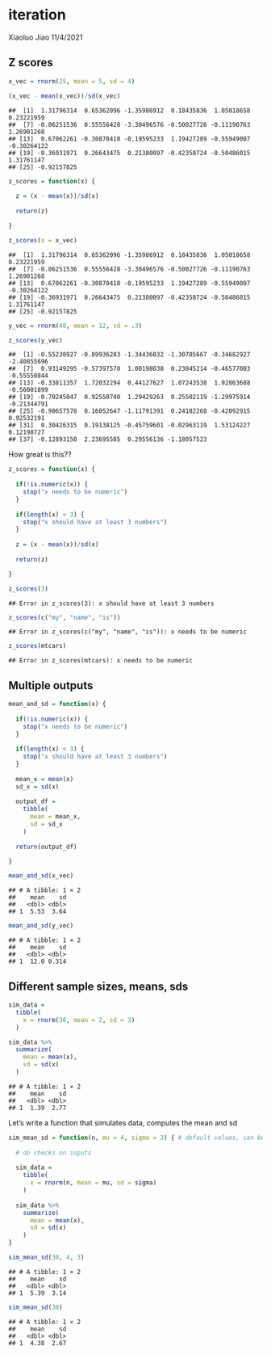 iteration
================
Xiaoluo Jiao
11/4/2021

## Z scores

``` r
x_vec = rnorm(25, mean = 5, sd = 4)

(x_vec - mean(x_vec))/sd(x_vec)
```

    ##  [1]  1.31796314  0.65362096 -1.35986912  0.18435836  1.05018658  0.23221959
    ##  [7] -0.06251536  0.55556428 -3.30496576 -0.50027726 -0.11190763  1.26901268
    ## [13]  0.67062261 -0.30870418 -0.19595233  1.19427289 -0.55949007 -0.30264122
    ## [19] -0.36931971  0.26643475  0.21380097 -0.42358724 -0.50486015  1.31761147
    ## [25] -0.92157825

``` r
z_scores = function(x) {
  
  z = (x - mean(x))/sd(x)
  
  return(z)

}

z_scores(x = x_vec)
```

    ##  [1]  1.31796314  0.65362096 -1.35986912  0.18435836  1.05018658  0.23221959
    ##  [7] -0.06251536  0.55556428 -3.30496576 -0.50027726 -0.11190763  1.26901268
    ## [13]  0.67062261 -0.30870418 -0.19595233  1.19427289 -0.55949007 -0.30264122
    ## [19] -0.36931971  0.26643475  0.21380097 -0.42358724 -0.50486015  1.31761147
    ## [25] -0.92157825

``` r
y_vec = rnorm(40, mean = 12, sd = .3)

z_scores(y_vec)
```

    ##  [1] -0.55230927 -0.89936283 -1.34436032 -1.30785667 -0.34682927 -2.40855696
    ##  [7]  0.93149295 -0.57397570  1.00198038  0.23045214 -0.46577003 -0.55550844
    ## [13] -0.33811357  1.72032294  0.44127627  1.07243538  1.92863688 -0.56001899
    ## [19] -0.70245847  0.92550740  1.29429263  0.25502119 -1.29975914 -0.21344791
    ## [25] -0.90657578  0.16052647 -1.11791391  0.24182268 -0.42092915  0.92532191
    ## [31]  0.30426315  0.19138125 -0.45759601 -0.02963119  1.53124227  0.12198727
    ## [37] -0.12893150  2.23695585  0.29556136 -1.18057523

How great is this??

``` r
z_scores = function(x) {
  
  if(!is.numeric(x)) {
    stop("x needs to be numeric")
  }
  
  if(length(x) < 3) {
    stop("x should have at least 3 numbers")
  }
  
  z = (x - mean(x))/sd(x)
  
  return(z)

}
```

``` r
z_scores(3)
```

    ## Error in z_scores(3): x should have at least 3 numbers

``` r
z_scores(c("my", "name", "is"))
```

    ## Error in z_scores(c("my", "name", "is")): x needs to be numeric

``` r
z_scores(mtcars)
```

    ## Error in z_scores(mtcars): x needs to be numeric

## Multiple outputs

``` r
mean_and_sd = function(x) {
  
  if(!is.numeric(x)) {
    stop("x needs to be numeric")
  }
  
  if(length(x) < 3) {
    stop("x should have at least 3 numbers")
  }
  
  mean_x = mean(x)
  sd_x = sd(x)
  
  output_df = 
    tibble(
      mean = mean_x,
      sd = sd_x
    )
  
  return(output_df)

}

mean_and_sd(x_vec)
```

    ## # A tibble: 1 × 2
    ##    mean    sd
    ##   <dbl> <dbl>
    ## 1  5.53  3.64

``` r
mean_and_sd(y_vec)
```

    ## # A tibble: 1 × 2
    ##    mean    sd
    ##   <dbl> <dbl>
    ## 1  12.0 0.314

## Different sample sizes, means, sds

``` r
sim_data = 
  tibble(
    x = rnorm(30, mean = 2, sd = 3)
  )

sim_data %>% 
  summarize(
    mean = mean(x), 
    sd = sd(x)
  )
```

    ## # A tibble: 1 × 2
    ##    mean    sd
    ##   <dbl> <dbl>
    ## 1  1.39  2.77

Let’s write a function that simulates data, computes the mean and sd

``` r
sim_mean_sd = function(n, mu = 4, sigma = 3) { # default values, can be updated later
  
  # do checks on inputs
  
  sim_data = 
    tibble(
      x = rnorm(n, mean = mu, sd = sigma)
    )
  
  sim_data %>% 
    summarize(
      mean = mean(x), 
      sd = sd(x)
    )
}

sim_mean_sd(30, 4, 3)
```

    ## # A tibble: 1 × 2
    ##    mean    sd
    ##   <dbl> <dbl>
    ## 1  5.39  3.14

``` r
sim_mean_sd(30)
```

    ## # A tibble: 1 × 2
    ##    mean    sd
    ##   <dbl> <dbl>
    ## 1  4.38  2.67
